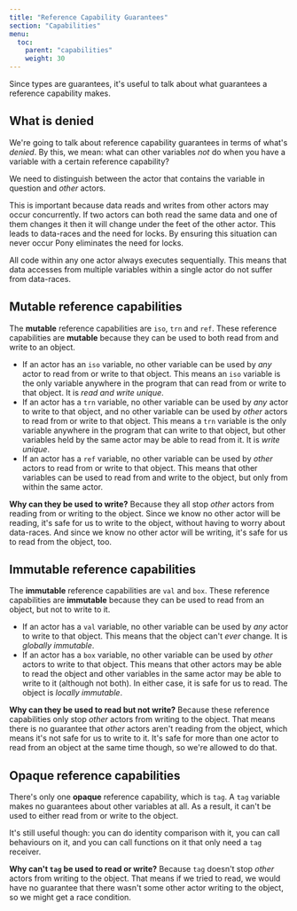 ```yaml
---
title: "Reference Capability Guarantees"
section: "Capabilities"
menu:
  toc:
    parent: "capabilities"
    weight: 30
---
```


Since types are guarantees, it's useful to talk about what guarantees a reference capability makes.

## What is denied

We're going to talk about reference capability guarantees in terms of what's _denied_. By this, we mean: what can other variables _not_ do when you have a variable with a certain reference capability?

We need to distinguish between the actor that contains the variable in question and _other_ actors.

This is important because data reads and writes from other actors may occur concurrently. If two actors can both read the same data and one of them changes it then it will change under the feet of the other actor. This leads to data-races and the need for locks. By ensuring this situation can never occur Pony eliminates the need for locks.

All code within any one actor always executes sequentially. This means that data accesses from multiple variables within a single actor do not suffer from data-races.

## Mutable reference capabilities

The __mutable__ reference capabilities are `iso`, `trn` and `ref`. These reference capabilities are __mutable__ because they can be used to both read from and write to an object.

* If an actor has an `iso` variable, no other variable can be used by _any_ actor to read from or write to that object. This means an `iso` variable is the only variable anywhere in the program that can read from or write to that object. It is _read and write unique_.
* If an actor has a `trn` variable, no other variable can be used by _any_ actor to write to that object, and no other variable can be used by _other_ actors to read from or write to that object. This means a `trn` variable is the only variable anywhere in the program that can write to that object, but other variables held by the same actor may be able to read from it. It is _write unique_.
* If an actor has a `ref` variable, no other variable can be used by _other_ actors to read from or write to that object. This means that other variables can be used to read from and write to the object, but only from within the same actor.

__Why can they be used to write?__ Because they all stop _other_ actors from reading from or writing to the object. Since we know no other actor will be reading, it's safe for us to write to the object, without having to worry about data-races. And since we know no other actor will be writing, it's safe for us to read from the object, too.

## Immutable reference capabilities

The __immutable__ reference capabilities are `val` and `box`. These reference capabilities are __immutable__ because they can be used to read from an object, but not to write to it.

* If an actor has a `val` variable, no other variable can be used by _any_ actor to write to that object. This means that the object can't _ever_ change. It is _globally immutable_.
* If an actor has a `box` variable, no other variable can be used by _other_ actors to write to that object. This means that other actors may be able to read the object and other variables in the same actor may be able to write to it (although not both). In either case, it is safe for us to read. The object is _locally immutable_.

__Why can they be used to read but not write?__ Because these reference capabilities only stop _other_ actors from writing to the object. That means there is no guarantee that _other_ actors aren't reading from the object, which means it's not safe for us to write to it. It's safe for more than one actor to read from an object at the same time though, so we're allowed to do that.

## Opaque reference capabilities

There's only one __opaque__ reference capability, which is `tag`. A `tag` variable makes no guarantees about other variables at all. As a result, it can't be used to either read from or write to the object.

It's still useful though: you can do identity comparison with it, you can call behaviours on it, and you can call functions on it that only need a `tag` receiver.

__Why can't `tag` be used to read or write?__ Because `tag` doesn't stop _other_ actors from writing to the object. That means if we tried to read, we would have no guarantee that there wasn't some other actor writing to the object, so we might get a race condition.
